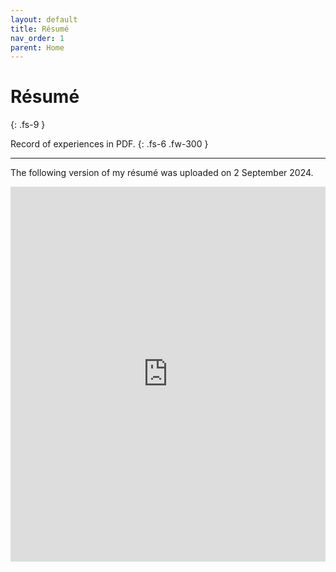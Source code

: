 ```yaml
---
layout: default
title: Résumé
nav_order: 1
parent: Home
---
```


# Résumé
{: .fs-9 }

Record of experiences in PDF.
{: .fs-6 .fw-300 }

---

The following version of my résumé was uploaded on 2 September 2024.

<div class="iframe-pdf-wrapper">
  <iframe src="https://drive.google.com/viewerng/viewer?embedded=true&url=https://raw.githubusercontent.com/snoidetx/Snoidepaedia/main/docs/home/pdf/résumé.pdf" width="100%" height="600" frameborder="0" scrolling="auto"></iframe>
</div>
